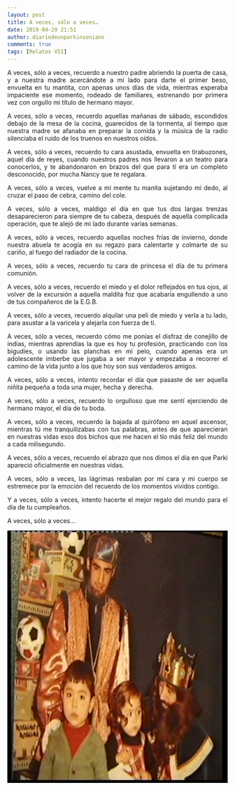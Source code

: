 ```yaml
---
layout: post
title: A veces, sólo a veces…
date: 2019-04-29 21:51
author: diariodeunparkinsoniano
comments: true
tags: [Relatos VII]
---
```

<p style="text-align:justify;">A veces, sólo a veces, recuerdo a nuestro padre abriendo la puerta de casa, y a nuestra madre acercándote a mí lado para darte el primer beso, envuelta en tu mantita, con apenas unos días de vida, mientras esperaba impaciente ese momento, rodeado de familiares, estrenando por primera vez con orgullo mi título de hermano mayor.</p>
<p style="text-align:justify;">A veces, sólo a veces, recuerdo aquellas mañanas de sábado, escondidos debajo de la mesa de la cocina, guarecidos de la tormenta, al tiempo que nuestra madre se afanaba en preparar la comida y la música de la radio silenciaba el ruido de los truenos en nuestros oídos.</p>
<p style="text-align:justify;">A veces, sólo a veces, recuerdo tu cara asustada, envuelta en tirabuzones, aquel día de reyes, cuando nuestros padres nos llevaron a un teatro para conocerlos, y te abandonaron en brazos del que para tí era un completo desconocido, por mucha Nancy que te regalara.</p>
<p style="text-align:justify;">A veces, sólo a veces, vuelve a mi mente tu manita sujetando mi dedo, al cruzar el paso de cebra, camino del cole.</p>
<p style="text-align:justify;">A veces, sólo a veces, maldigo el día en que tus dos largas trenzas desaparecieron para siempre de tu cabeza, después de aquella complicada operación, que te alejó de mi lado durante varias semanas.</p>
<p style="text-align:justify;">A veces, sólo a veces, recuerdo aquellas noches frías de invierno, donde nuestra abuela te acogía en su regazo para calentarte y colmarte de su cariño, al fuego del radiador de la cocina.</p>
<p style="text-align:justify;">A veces, sólo a veces, recuerdo tu cara de princesa el día de tu primera comunión.</p>
<p style="text-align:justify;">A veces, sólo a veces, recuerdo el miedo y el dolor reflejados en tus ojos, al volver de la excursión a aquella maldita foz que acabaría engullendo a uno de tus compañeros de la E.G.B.</p>
<p style="text-align:justify;">A veces, sólo a veces, recuerdo alquilar una peli de miedo y verla a tu lado, para asustar a la varicela y alejarla con fuerza de ti.</p>
<p style="text-align:justify;">A veces, sólo a veces, recuerdo cómo me ponías el disfraz de conejillo de indias, mientras aprendías la que es hoy tu profesión, practicando con los bigudíes, o usando las planchas en mi pelo, cuando apenas era un adolescente imberbe que jugaba a ser mayor y empezaba a recorrer el camino de la vida junto a los que hoy son sus verdaderos amigos.</p>
<p style="text-align:justify;">A veces, sólo a veces, intento recordar el día que pasaste de ser aquella niñita pequeña a toda una mujer, hecha y derecha.</p>
<p style="text-align:justify;">A veces, sólo a veces, recuerdo lo orgulloso que me sentí ejerciendo de hermano mayor, el día de tu boda.</p>
<p style="text-align:justify;">A veces, sólo a veces, recuerdo la bajada al quirófano en aquel ascensor, mientras tú me tranquilizabas con tus palabras, antes de que aparecieran en nuestras vidas esos dos bichos que me hacen el tío más feliz del mundo a cada milisegundo.</p>
<p style="text-align:justify;">A veces, sólo a veces, recuerdo el abrazo que nos dimos el día en que Parki apareció oficialmente en nuestras vidas.</p>
<p style="text-align:justify;">A veces, sólo a veces, las lágrimas resbalan por mi cara y mi cuerpo se estremece por la emoción del recuerdo de los momentos vividos contigo.</p>
<p style="text-align:justify;">Y a veces, sólo a veces, intento hacerte el mejor regalo del mundo para el día de tu cumpleaños.</p>
<p style="text-align:justify;">A veces, sólo a veces…</p>
<p style="text-align:justify;"><img class="img-fluid"  clasXs=" size-full wp-image-830 aligncenter" src="/assets/images/2019/04/hermana.jpg" alt="hermana" width="768" height="576" /></p>
<p style="text-align:justify;"></p>
<p style="text-align:justify;"></p>
